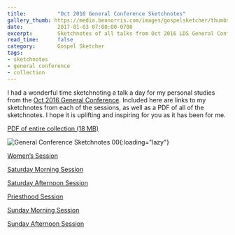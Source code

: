 ```yaml
---
title:          "Oct 2016 General Conference Sketchnotes"
gallery_thumb: https://media.bennorris.com/images/gospelsketcher/thumbs/oct-16-intro.jpg
date:           2017-01-03 07:00:00-0700
excerpt:        Sketchnotes of all talks from Oct 2016 LDS General Conference
read_time:      false
category:       Gospel Sketcher
tags:
- sketchnotes
- general conference
- collection
---
```



I had a wonderful time sketchnoting a talk a day for my personal studies from the [Oct 2016 General Conference](https://www.lds.org/church/events/october-2016-general-conference). Included here are links to my sketchnotes from each of the sessions, as well as a PDF of all of the sketchnotes. I hope it is uplifting and inspiring for you as it has been for me.

[PDF of entire collection (18 MB)](https://media.bennorris.com/images/gospelsketcher/general-conference/oct-2016/october-2016-general-conference-sketchnotes.pdf)

![General Conference Sketchnotes 00](https://media.bennorris.com/images/gospelsketcher/general-conference/oct-2016/oct-16-intro.jpg){:loading="lazy"}

[Women’s Session](https://bennorris.com/2017/01/01/oct-2016-general-conference-womens-session-sketchnotes)

[Saturday Morning Session](https://bennorris.com/2016/11/28/oct-2016-general-conference-saturday-morning-session-sketchnotes)

[Saturday Afternoon Session](https://bennorris.com/2016/12/05/oct-2016-general-conference-saturday-afternoon-session-sketchnotes)

[Priesthood Session](https://bennorris.com/2016/12/10/oct-2016-general-conference-priesthood-session-sketchnotes)

[Sunday Morning Session](https://bennorris.com/2016/12/19/oct-2016-general-conference-sunday-morning-session-sketchnotes)

[Sunday Afternoon Session](https://bennorris.com/2016/12/27/oct-2016-general-conference-sunday-afternoon-session-sketchnotes)

